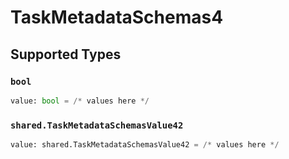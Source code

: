 # TaskMetadataSchemas4


## Supported Types

### `bool`

```python
value: bool = /* values here */
```

### `shared.TaskMetadataSchemasValue42`

```python
value: shared.TaskMetadataSchemasValue42 = /* values here */
```

